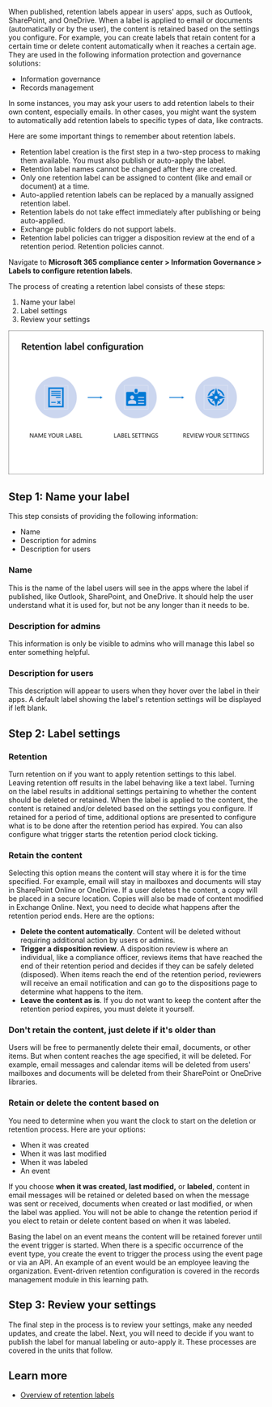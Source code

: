 When published, retention labels appear in users' apps, such as Outlook, SharePoint, and OneDrive. When a label is applied to email or documents (automatically or by the user), the content is retained based on the settings you configure. For example, you can create labels that retain content for a certain time or delete content automatically when it reaches a certain age. They are used in the following information protection and governance solutions:

- Information governance
- Records management

In some instances, you may ask your users to add retention labels to their own content, especially emails. In other cases, you might want the system to automatically add retention labels to specific types of data, like contracts.

Here are some important things to remember about retention labels.

- Retention label creation is the first step in a two-step process to making them available. You must also publish or auto-apply the label.
- Retention label names cannot be changed after they are created.
- Only one retention label can be assigned to content (like and email or document) at a time.
- Auto-applied retention labels can be replaced by a manually assigned retention label.
- Retention labels do not take effect immediately after publishing or being auto-applied.
- Exchange public folders do not support labels.
- Retention label policies can trigger a disposition review at the end of a retention period. Retention policies cannot.

Navigate to **Microsoft 365 compliance center > Information Governance > Labels to configure retention labels**.

The process of creating a retention label consists of these steps:

1. Name your label
1. Label settings
1. Review your settings

![Retention label configuration](../media/retention-label-configuration.png)

## Step 1: Name your label

This step consists of providing the following information:

- Name
- Description for admins
- Description for users

### Name

This is the name of the label users will see in the apps where the label if published, like Outlook, SharePoint, and OneDrive. It should help the user understand what it is used for, but not be any longer than it needs to be.

### Description for admins

This information is only be visible to admins who will manage this label so enter something helpful.

### Description for users

This description will appear to users when they hover over the label in their apps. A default label showing the label's retention settings will be displayed if left blank.

## Step 2: Label settings

### Retention

Turn retention on if you want to apply retention settings to this label. Leaving retention off results in the label behaving like a text label. Turning on the label results in additional settings pertaining to whether the content should be deleted or retained. When the label is applied to the content, the content is retained and/or deleted based on the settings you configure. If retained for a period of time, additional options are presented to configure what is to be done after the retention period has expired. You can also configure what trigger starts the retention period clock ticking.

### Retain the content

Selecting this option means the content will stay where it is for the time specified. For example, email will stay in mailboxes and documents will stay in SharePoint Online or OneDrive. If a user deletes t   he content, a copy will be placed in a secure location. Copies will also be made of content modified in Exchange Online. Next, you need to decide what happens after the retention period ends. Here are the options:

- **Delete the content automatically**. Content will be deleted without requiring additional action by users or admins.
- **Trigger a disposition review**. A disposition review is where an individual, like a compliance officer, reviews items that have reached the end of their retention period and decides if they can be safely deleted (disposed). When items reach the end of the retention period, reviewers will receive an email notification and can go to the dispositions page to determine what happens to the item.
- **Leave the content as is**. If you do not want to keep the content after the retention period expires, you must delete it yourself.

### Don't retain the content, just delete if it's older than

Users will be free to permanently delete their email, documents, or other items. But when content reaches the age specified, it will be deleted. For example, email messages and calendar items will be deleted from users' mailboxes and documents will be deleted from their SharePoint or OneDrive libraries.

### Retain or delete the content based on

You need to determine when you want the clock to start on the deletion or retention process. Here are your options:

- When it was created
- When it was last modified
- When it was labeled
- An event

If you choose **when it was created, last modified,** or **labeled**, content in email messages will be retained or deleted based on when the message was sent or received, documents when created or last modified, or when the label was applied. You will not be able to change the retention period if you elect to retain or delete content based on when it was labeled.

Basing the label on an event means the content will be retained forever until the event trigger is started. When there is a specific occurrence of the event type, you create the event to trigger the process using the event page or via an API. An example of an event would be an employee leaving the organization. Event-driven retention configuration is covered in the records management module in this learning path.

## Step 3: Review your settings

The final step in the process is to review your settings, make any needed updates, and create the label. Next, you will need to decide if you want to publish the label for manual labeling or auto-apply it. These processes are covered in the units that follow.

## Learn more

- [Overview of retention labels](/microsoft-365/compliance/labels?azure-portal=true)
